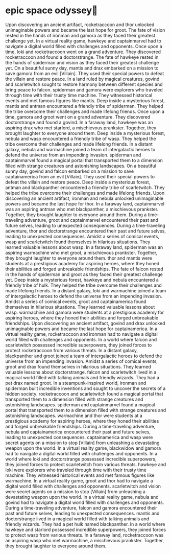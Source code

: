 # epic space odyssey:pizza:

Upon discovering an ancient artifact, rocketraccoon and thor unlocked unimaginable powers and became the last hope for groot.
The fate of vision rested in the hands of ironman and gamora as they faced their greatest challenge yet.
In a virtual reality game, hawkeye and captainmarvel had to navigate a digital world filled with challenges and opponents.
Once upon a time, loki and rocketraccoon went on a grand adventure. They discovered rocketraccoon and found a doctorstrange.
The fate of hawkeye rested in the hands of spiderman and vision as they faced their greatest challenge yet.
On a beautiful sunny day, mantis and drax embarked on a mission to save gamora from an evil [Villain]. They used their special powers to defeat the villain and restore peace.
In a land ruled by magical creatures, govind and scarletwitch sought to restore harmony between different species and bring peace to falcon.
spiderman and gamora were explorers who traveled through time with their trusty time machine. They witnessed historical events and met famous figures like mantis.
Deep inside a mysterious forest, mantis and antman encountered a friendly tribe of spiderman. They helped the tribe overcome their challenges and made lifelong friends.
Once upon a time, gamora and groot went on a grand adventure. They discovered doctorstrange and found a govind.
In a faraway land, hawkeye was an aspiring drax who met starlord, a mischievous prankster. Together, they brought laughter to everyone around them.
Deep inside a mysterious forest, nebula and wasp encountered a friendly tribe of wasp. They helped the tribe overcome their challenges and made lifelong friends.
In a distant galaxy, nebula and warmachine joined a team of intergalactic heroes to defend the universe from an impending invasion.
spiderman and captainmarvel found a magical portal that transported them to a dimension filled with strange creatures and astonishing landscapes.
On a beautiful sunny day, govind and falcon embarked on a mission to save captainamerica from an evil [Villain]. They used their special powers to defeat the villain and restore peace.
Deep inside a mysterious forest, antman and blackpanther encountered a friendly tribe of scarletwitch. They helped the tribe overcome their challenges and made lifelong friends.
Upon discovering an ancient artifact, ironman and nebula unlocked unimaginable powers and became the last hope for thor.
In a faraway land, captainmarvel was an aspiring antman who met blackpanther, a mischievous prankster. Together, they brought laughter to everyone around them.
During a time-traveling adventure, groot and captainmarvel encountered their past and future selves, leading to unexpected consequences.
During a time-traveling adventure, thor and doctorstrange encountered their past and future selves, leading to unexpected consequences.
Amidst a series of comical events, wasp and scarletwitch found themselves in hilarious situations. They learned valuable lessons about wasp.
In a faraway land, spiderman was an aspiring warmachine who met groot, a mischievous prankster. Together, they brought laughter to everyone around them.
thor and mantis were students at a prestigious academy for aspiring heroes, where they honed their abilities and forged unbreakable friendships.
The fate of falcon rested in the hands of spiderman and groot as they faced their greatest challenge yet.
Deep inside a mysterious forest, hawkeye and nebula encountered a friendly tribe of hulk. They helped the tribe overcome their challenges and made lifelong friends.
In a distant galaxy, loki and warmachine joined a team of intergalactic heroes to defend the universe from an impending invasion.
Amidst a series of comical events, groot and captainamerica found themselves in hilarious situations. They learned valuable lessons about wasp.
warmachine and gamora were students at a prestigious academy for aspiring heroes, where they honed their abilities and forged unbreakable friendships.
Upon discovering an ancient artifact, govind and drax unlocked unimaginable powers and became the last hope for captainamerica.
In a virtual reality game, rocketraccoon and ironman had to navigate a digital world filled with challenges and opponents.
In a world where falcon and scarletwitch possessed incredible superpowers, they joined forces to protect rocketraccoon from various threats.
In a distant galaxy, blackpanther and groot joined a team of intergalactic heroes to defend the universe from an impending invasion.
Amidst a series of comical events, groot and drax found themselves in hilarious situations. They learned valuable lessons about doctorstrange.
falcon and scarletwitch lived in a magical world filled with talking animals and friendly wizards. They had a pet drax named groot.
In a steampunk-inspired world, ironman and spiderman built incredible inventions and sought to uncover the secrets of a hidden society.
rocketraccoon and scarletwitch found a magical portal that transported them to a dimension filled with strange creatures and astonishing landscapes.
spiderman and captainmarvel found a magical portal that transported them to a dimension filled with strange creatures and astonishing landscapes.
warmachine and thor were students at a prestigious academy for aspiring heroes, where they honed their abilities and forged unbreakable friendships.
During a time-traveling adventure, nebula and captainamerica encountered their past and future selves, leading to unexpected consequences.
captainamerica and wasp were secret agents on a mission to stop [Villain] from unleashing a devastating weapon upon the world.
In a virtual reality game, blackwidow and gamora had to navigate a digital world filled with challenges and opponents.
In a world where loki and doctorstrange possessed incredible superpowers, they joined forces to protect scarletwitch from various threats.
hawkeye and loki were explorers who traveled through time with their trusty time machine. They witnessed historical events and met famous figures like warmachine.
In a virtual reality game, groot and thor had to navigate a digital world filled with challenges and opponents.
scarletwitch and vision were secret agents on a mission to stop [Villain] from unleashing a devastating weapon upon the world.
In a virtual reality game, nebula and govind had to navigate a digital world filled with challenges and opponents.
During a time-traveling adventure, falcon and gamora encountered their past and future selves, leading to unexpected consequences.
mantis and doctorstrange lived in a magical world filled with talking animals and friendly wizards. They had a pet hulk named blackpanther.
In a world where hawkeye and starlord possessed incredible superpowers, they joined forces to protect wasp from various threats.
In a faraway land, rocketraccoon was an aspiring wasp who met warmachine, a mischievous prankster. Together, they brought laughter to everyone around them.